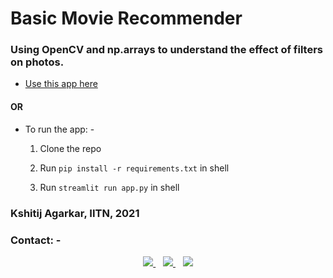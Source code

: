 # Basic Movie Recommender
### Using OpenCV and np.arrays to understand the effect of filters on photos. 

* [Use this app here](https://share.streamlit.io/horizon3902/fun-with-filters/main/app.py)

#### OR

* To run the app: - 

  1. Clone the repo

  2. Run `pip install -r requirements.txt` in shell

  3. Run `streamlit run app.py` in shell


### Kshitij Agarkar, IITN, 2021

### Contact: -	

<p align='center'>
  <a href="mailto:bt20cse209@iiitn.ac.in">
    <img src="https://img.shields.io/badge/Gmail-D14836?style=for-the-badge&logo=gmail&logoColor=white" />
  </a>&nbsp;&nbsp;
  <a href="https://instagram.com/kshitij_agarkar">
    <img src="https://img.shields.io/badge/instagram-%23E4405F.svg?&style=for-the-badge&logo=instagram&logoColor=white" />        
  </a>&nbsp;&nbsp;
  <a href="https://github.com/horizon3902">
    <img src="https://img.shields.io/badge/GitHub-100000?style=for-the-badge&logo=github&logoColor=white" />
</p>